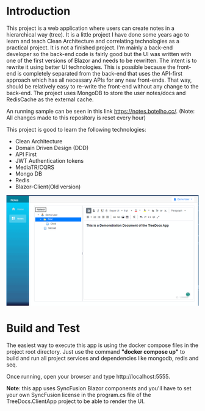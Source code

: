 # Introduction 
This project is a web application where users can create notes in a hierarchical way (tree). It is a little project I have done some years ago to learn and teach Clean Architecture and correlating technologies as a practical project. 
It is not a finished project. I'm mainly a back-end developer so the back-end code is fairly good but the UI was written with one of the first versions of Blazor and needs to be rewritten. The intent is to rewrite it using better UI technologies. This is possible because the front-end is completely separated from the back-end that uses the API-first approach which has all necessary APIs for any new front-ends. That way, should be relatively easy to re-write the front-end without any change to the back-end. The project uses MongoDB to store the user notes/docs and RedisCache as the external cache.

An running sample can be seen in this link https://notes.botelho.cc/. (Note: All changes made to this repository is reset every hour)

This project is good to learn the following technologies:

- Clean Architecture
- Domain Driven Design (DDD)
- API First
- JWT Authentication tokens
- MediaTR/CQRS
- Mongo DB
- Redis
- Blazor-Client(Old version)

![alt text](./Images/Sample.png)

# Build and Test
The easiest way to execute this app is using the docker compose files in the project root directory. Just use the command **"docker compose up"** to build and run all project services and dependencies like mongodb, redis and seq.

Once running, open your browser and type http://localhost:5555.

**Note**: this app uses SyncFusion Blazor components and you'll have to set your own SyncFusion license in the program.cs file of the TreeDocs.ClientApp project to be able to render the UI.

